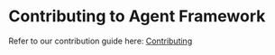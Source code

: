 # Contributing to Agent Framework

Refer to our contribution guide here: [Contributing](https://docs.inkeep.com/community/contributing/overview)